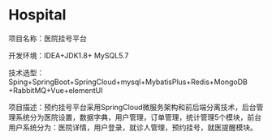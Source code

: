 # Hospital

项目名称：医院挂号平台

开发环境：IDEA+JDK1.8+ MySQL5.7

技术选型：Sping+SpringBoot+SpringCloud+mysql+MybatisPlus+Redis+MongoDB +RabbitMQ+Vue+elementUI

项目描述：预约挂号平台采用SpringCloud微服务架构和前后端分离技术，后台管理系统分为医院设置，数据字典，用户管理，订单管理，统计管理5个模块，前台用户系统分为：医院详情，用户登录，就诊人管理，预约挂号，就医提醒模块。
